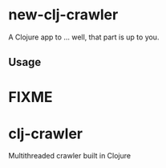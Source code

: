 # new-clj-crawler

A Clojure app to ... well, that part is up to you.

## Usage

FIXME
=======
clj-crawler
===========

Multithreaded crawler built in Clojure

